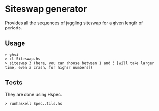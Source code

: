 # Siteswap generator

Provides all the sequences of juggling siteswap for a given length of periods.

## Usage

    > ghci
    > :l Siteswap.hs
    > siteswap 3 (here, you can choose between 1 and 5 [will take larger time, even a crash, for higher numbers])
    
## Tests

They are done using Hspec.

    > runhaskell Spec.Utils.hs